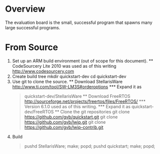 # Overview

The evaluation board is the small, successful program that spawns many large successful programs.

# From Source

1. Set up an ARM build environment (out of scope for this document).
** CodeSourcery Lite 2010 was used as of this writing http://www.codesourcery.com
1. Create build tree
mkdir quickstart-dev
cd quickstart-dev
1. Use git to clone the source.
** Download StellarisWare http://www.ti.com/tool/SW-LM3S#orderoptions
*** Expand it as
    > quickstart-dev/StellarisWare 
** Download FreeRTOS http://sourceforge.net/projects/freertos/files/FreeRTOS/
*** Version 6.1.0 used as of this writing.
*** Expand it as
    > quickstart-dev/FreeRTOS 
** Clone the git repositories
   > git clone https://github.com/gvb/quickstart.git
   > git clone https://github.com/gvb/lwip.git
   > git clone https://github.com/gvb/lwip-contrib.git
1. Build
   > pushd StellarisWare; make; popd;
   > pushd quickstart; make; popd;

